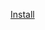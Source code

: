 [Install](https://github.com/Arceusxfe4rrr/ArcuesX/releases/download/Esign/ESign_5.0.2_1711991769.2.ipa)
